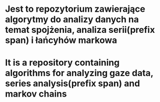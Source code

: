 # Jest to repozytorium zawierające algorytmy do analizy danych na temat spojżenia, analiza serii(prefix span) i łańcyhów markowa  


# It is a repository containing algorithms for analyzing gaze data, series analysis(prefix span) and markov chains